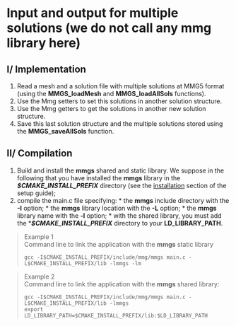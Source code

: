 # Input and output for multiple solutions (we do not call any mmg library here)

## I/ Implementation
  1. Read a mesh and a solution file with multiple solutions at MMG5 format
     (using the **MMGS_loadMesh** and **MMGS_loadAllSols** functions).
  2. Use the Mmg setters to set this solutions in another solution structure.
  3. Use the Mmg getters to get the solutions in another new solution structure.
  4. Save this last solution structure and the multiple solutions stored using
     the **MMGS_saveAllSols** function.

## II/ Compilation
  1. Build and install the **mmgs** shared and static library. We suppose in the following that you have installed the **mmgs** library in the **_$CMAKE_INSTALL_PREFIX_** directory (see the [installation](https://github.com/MmgTools/Mmg/wiki/Setup-guide#iii-installation) section of the setup guide);
  2. compile the main.c file specifying:
    * the **mmgs** include directory with the **-I** option;
    * the **mmgs** library location with the **-L** option;
    * the **mmgs** library name with the **-l** option;
    * with the shared library, you must add the ***_$CMAKE_INSTALL_PREFIX_** directory to your **LD_LIBRARY_PATH**.

> Example 1  
>  Command line to link the application with the **mmgs** static library
> ```Shell
> gcc -I$CMAKE_INSTALL_PREFIX/include/mmg/mmgs main.c -L$CMAKE_INSTALL_PREFIX/lib -lmmgs -lm
> ```

> Example 2  
>  Command line to link the application with the **mmgs** shared library:  
> ```Shell
> gcc -I$CMAKE_INSTALL_PREFIX/include/mmg/mmgs main.c -L$CMAKE_INSTALL_PREFIX/lib -lmmgs
> export LD_LIBRARY_PATH=$CMAKE_INSTALL_PREFIX/lib:$LD_LIBRARY_PATH
> ```
